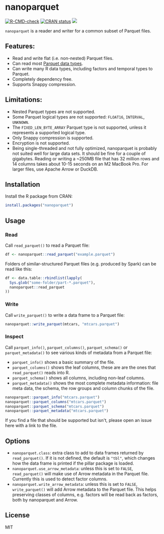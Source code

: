 # nanoparquet

<!-- badges: start -->
[![R-CMD-check](https://github.com/r-lib/nanoparquet/actions/workflows/R-CMD-check.yaml/badge.svg)](https://github.com/r-lib/nanoparquet/actions/workflows/R-CMD-check.yaml)
[![CRAN status](https://www.r-pkg.org/badges/version/nanoparquet)](https://cran.r-project.org/package=nanoparquet)
[![](http://cranlogs.r-pkg.org/badges/nanoparquet)](https://dgrtwo.shinyapps.io/cranview/)
<!-- badges: end -->

`nanoparquet` is a reader and writer for a common subset of Parquet files.

## Features:

* Read and write flat (i.e. non-nested) Parquet files.
* Can read most [Parquet data types](https://r-lib.github.io/nanoparquet/reference/nanoparquet-types.html).
* Can write many R data types, including factors and temporal types
  to Parquet.
* Completely dependency free.
* Supports Snappy compression.

## Limitations:

* Nested Parquet types are not supported.
* Some Parquet logical types are not supported: `FLOAT16`, `INTERVAL`,
  `UNKNOWN`.
* The `FIXED_LEN_BYTE_ARRAY` Parquet type is not supported, unless it
  represents a supported logical type.
* Only Snappy compression is supported.
* Encryption is not supported.
* Being single-threaded and not fully optimized, nanoparquet is probably
  not suited well for large data sets. It should be fine for a couple of
  gigabytes. Reading or writing a ~250MB file that has 32 million rows and 14 columns takes about 10-15 seconds on an M2 MacBook Pro.
  For larger files, use Apache Arrow or DuckDB.

## Installation

Install the R package from CRAN:

```r
install.packages("nanoparquet")
```

## Usage

### Read

Call `read_parquet()` to read a Parquet file:
```r
df <- nanoparquet::read_parquet("example.parquet")
```

Folders of similar-structured Parquet files (e.g. produced by Spark)
can be read like this:

```r
df <- data.table::rbindlist(lapply(
  Sys.glob("some-folder/part-*.parquet"),
  nanoparquet::read_parquet
))
```

### Write

Call `write_parquet()` to write a data frame to a Parquet file:
```r
nanoparquet::write_parquet(mtcars, "mtcars.parquet")
```

### Inspect

Call `parquet_info()`, `parquet_columns()`, `parquet_schema()` or
`parquet_metadata()` to see various kinds of metadata from a Parquet
file:

* `parquet_info()` shows a basic summary of the file.
* `parquet_columns()` shows the leaf columns, these are are the ones
  that `read_parquet()` reads into R.
* `parquet_schema()` shows all columns, including non-leaf columns.
* `parquet_metadata()` shows the most complete metadata information:
  file meta data, the schema, the row groups and column chunks of the
  file.

```r
nanoparquet::parquet_info("mtcars.parquet")
nanoparquet::parquet_columns("mtcars.parquet")
nanoparquet::parquet_schema("mtcars.parquet")
nanoparquet::parquet_metadata("mtcars.parquet")
```

If you find a file that should be supported but isn't, please open an
issue here with a link to the file.

## Options

* `nanoparquet.class`: extra class to add to data frames returned by
  `read_parquet()`. If it is not defined, the default is `"tbl"`,
  which changes how the data frame is printed if the pillar package is
  loaded.
* `nanoparquet.use_arrow_metadata`: unless this is set to `FALSE`,
  `read_parquet()` will make use of Arrow metadata in the Parquet file.
  Currently this is used to detect factor columns.
* `nanoparquet.write_arrow_metadata`: unless this is set to `FALSE`,
  `write_parquet()` will add Arrow metadata to the Parquet file.
  This helps preserving classes of columns, e.g. factors will be read
  back as factors, both by nanoparquet and Arrow.

## License

MIT
